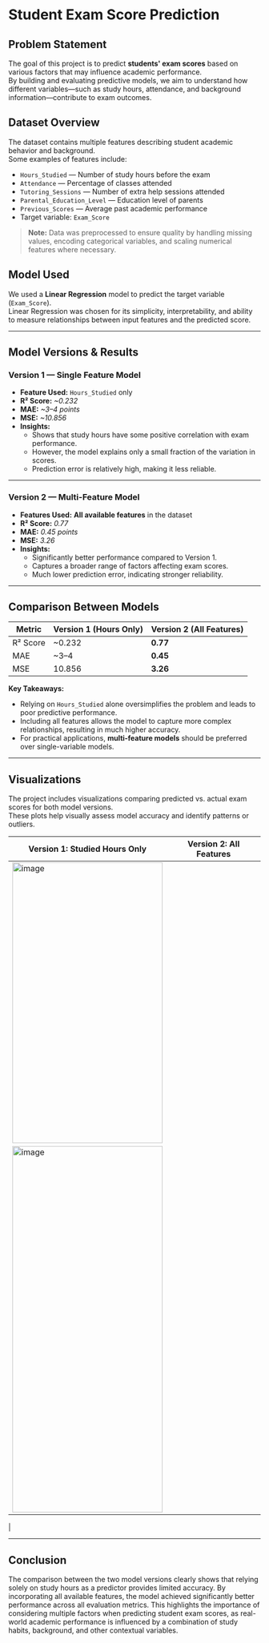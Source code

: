 # Student Exam Score Prediction

## Problem Statement
The goal of this project is to predict **students' exam scores** based on various factors that may influence academic performance.  
By building and evaluating predictive models, we aim to understand how different variables—such as study hours, attendance, and background information—contribute to exam outcomes.  

## Dataset Overview
The dataset contains multiple features describing student academic behavior and background.  
Some examples of features include:
- `Hours_Studied` — Number of study hours before the exam
- `Attendance` — Percentage of classes attended
- `Tutoring_Sessions` — Number of extra help sessions attended
- `Parental_Education_Level` — Education level of parents
- `Previous_Scores` — Average past academic performance
- Target variable: `Exam_Score`

> **Note:** Data was preprocessed to ensure quality by handling missing values, encoding categorical variables, and scaling numerical features where necessary.

## Model Used
We used a **Linear Regression** model to predict the target variable (`Exam_Score`).  
Linear Regression was chosen for its simplicity, interpretability, and ability to measure relationships between input features and the predicted score.

---

## Model Versions & Results

### **Version 1 — Single Feature Model**
- **Feature Used:** `Hours_Studied` only  
- **R² Score:** *~0.232*  
- **MAE:** *~3–4 points*  
- **MSE:** *~10.856*  
- **Insights:**
  - Shows that study hours have some positive correlation with exam performance.
  - However, the model explains only a small fraction of the variation in scores.
  - Prediction error is relatively high, making it less reliable.

---

### **Version 2 — Multi-Feature Model**
- **Features Used:** **All available features** in the dataset  
- **R² Score:** *0.77*  
- **MAE:** *0.45 points*  
- **MSE:** *3.26*  
- **Insights:**
  - Significantly better performance compared to Version 1.
  - Captures a broader range of factors affecting exam scores.
  - Much lower prediction error, indicating stronger reliability.

---

## Comparison Between Models

| Metric         | Version 1 (Hours Only) | Version 2 (All Features) |
|----------------|------------------------|--------------------------|
| R² Score       | ~0.232                  | **0.77**                 |
| MAE            | ~3–4                   | **0.45**                 |
| MSE            | 10.856                   | **3.26**                 |

**Key Takeaways:**
- Relying on `Hours_Studied` alone oversimplifies the problem and leads to poor predictive performance.
- Including all features allows the model to capture more complex relationships, resulting in much higher accuracy.
- For practical applications, **multi-feature models** should be preferred over single-variable models.

---

## Visualizations
The project includes visualizations comparing predicted vs. actual exam scores for both model versions.  
These plots help visually assess model accuracy and identify patterns or outliers.

| Version 1: Studied Hours Only | Version 2: All Features |
|--------------------------------------------------------------|-------------------------------------------------------------------|
| <img width="300" height="561" alt="image" src="https://github.com/user-attachments/assets/a576e62c-f428-47ae-b422-7e56992615b6" />
 | <img width="300" height="732" alt="image" src="https://github.com/user-attachments/assets/789ef299-3291-411a-a51c-dd5f54d7fc37" />
 |



---

## Conclusion
The comparison between the two model versions clearly shows that relying solely on study hours as a predictor provides limited accuracy. By incorporating all available features, the model achieved significantly better performance across all evaluation metrics. This highlights the importance of considering multiple factors when predicting student exam scores, as real-world academic performance is influenced by a combination of study habits, background, and other contextual variables.
